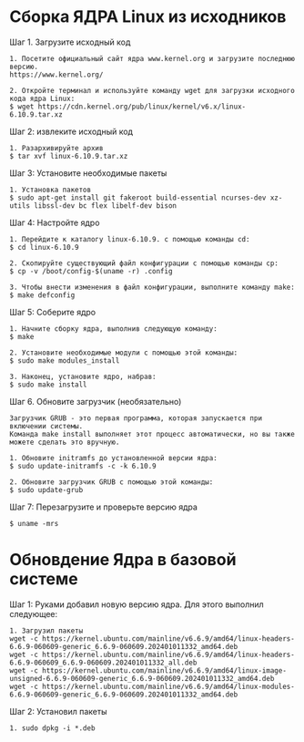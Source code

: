# Сборка ЯДРА Linux из исходников


Шаг 1. Загрузите исходный код 

	1. Посетите официальный сайт ядра www.kernel.org и загрузите последнюю версию.
	https://www.kernel.org/

	2. Откройте терминал и используйте команду wget для загрузки исходного кода ядра Linux:
	$ wget https://cdn.kernel.org/pub/linux/kernel/v6.x/linux-6.10.9.tar.xz

Шаг 2: извлеките исходный код
	
	1. Разархивируйте архив
	$ tar xvf linux-6.10.9.tar.xz

Шаг 3: Установите необходимые пакеты
	
	1. Установка пакетов
	$ sudo apt-get install git fakeroot build-essential ncurses-dev xz-utils libssl-dev bc flex libelf-dev bison

Шаг 4: Настройте ядро

	1. Перейдите к каталогу linux-6.10.9. с помощью команды cd:
	$ cd linux-6.10.9

	2. Скопируйте существующий файл конфигурации с помощью команды cp:
	$ cp -v /boot/config-$(uname -r) .config

	3. Чтобы внести изменения в файл конфигурации, выполните команду make:
	$ make defconfig

Шаг 5: Соберите ядро

	1. Начните сборку ядра, выполнив следующую команду:
	$ make

	2. Установите необходимые модули с помощью этой команды:
	$ sudo make modules_install

	3. Наконец, установите ядро, набрав:
	$ sudo make install

Шаг 6. Обновите загрузчик (необязательно)

	Загрузчик GRUB - это первая программа, которая запускается при включении системы.
	Команда make install выполняет этот процесс автоматически, но вы также можете сделать это вручную.

	1. Обновите initramfs до установленной версии ядра:
	$ sudo update-initramfs -c -k 6.10.9

	2. Обновите загрузчик GRUB с помощью этой команды:
	$ sudo update-grub

Шаг 7: Перезагрузите и проверьте версию ядра

	$ uname -mrs	


# Обновдение Ядра в базовой системе

Шаг 1: Руками добавил новую версию ядра. Для этого выполнил следующее:

	1. Загрузил пакеты
	wget -c https://kernel.ubuntu.com/mainline/v6.6.9/amd64/linux-headers-6.6.9-060609-generic_6.6.9-060609.202401011332_amd64.deb
 	wget -c https://kernel.ubuntu.com/mainline/v6.6.9/amd64/linux-headers-6.6.9-060609_6.6.9-060609.202401011332_all.deb
  	wget -c https://kernel.ubuntu.com/mainline/v6.6.9/amd64/linux-image-unsigned-6.6.9-060609-generic_6.6.9-060609.202401011332_amd64.deb
   	wget -c https://kernel.ubuntu.com/mainline/v6.6.9/amd64/linux-modules-6.6.9-060609-generic_6.6.9-060609.202401011332_amd64.deb

Шаг 2: Установил пакеты

	1. sudo dpkg -i *.deb
 
